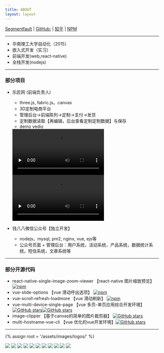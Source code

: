 ```yaml
---
title: ABOUT
layout: layout
---
```

[Segmentfault](https://segmentfault.com/u/vincent4fun) |
[GitHub:](https://github.com/vincentmrlau) |
[知乎](https://www.zhihu.com/people/vincent4u.cn/activities) |
[NPM](https://www.npmjs.com/~vincentlau)

---
* 华南理工大学自动化（2015）
* 嵌入式开发（实习）
* 前端开发(web,react-native)
* 全栈开发(nodejs)

---
### 部分项目
* 乐匠网 (前端负责人)
    * three.js, fabric.js，canvas
    * 3D定制电商平台
    * 管理后台->前端陈列->定制->支付->发货
    * 定制数据读取【再编辑，后台查看定制定制数据】与保存
    * demo vedio
    <video controls preload="none">
        <source src="http://image.vincent4u.cn/IMG_1332.mp4" type="video/mp4">
        您的浏览器不支持 video 标签。
    </video>
    <video controls preload="none">
        <source src="http://image.vincent4u.cn/IMG_1333.mp4" type="video/mp4">
        您的浏览器不支持 video 标签。
    </video>

* 钱八八微信公众号【独立开发】
    * nodejs，mysql, pm2, nginx, vue, ejs等
    * 公众号页面 + 管理后台：用户系统，活动系统，产品系统，数据统计系统，短信系统，文章系统等

---
### 部分开源代码
* react-native-single-image-zoom-viewer 【react-native 图片缩放预览】 [![npm](https://img.shields.io/npm/dt/react-native-single-image-zoom-viewer.svg)](https://www.npmjs.com/package/react-native-single-image-zoom-viewer)
* vue-slide-options 【vue 滑动呼出选项】 [![npm](https://img.shields.io/npm/dt/vue-slide-options.svg)](https://www.npmjs.com/package/vue-slide-options)
* vue-scroll-refresh-loadmore 【vue 滑动刷新】 [![npm](https://img.shields.io/npm/dt/vue-scroll-refresh-loadmore.svg)](https://www.npmjs.com/package/vue-scroll-refresh-loadmore)
* vue-multi-device-single-page 【vue 多页-单页应用综合开发环境】 [![GitHub stars](https://img.shields.io/github/stars/vincentmrlau/vue-multi-device-single-page.svg?style=social&label=Stars)](https://github.com/vincentmrlau/vue-multi-device-single-page)[![GitHub stars](https://img.shields.io/github/forks/vincentmrlau/vue-multi-device-single-page.svg?style=social&label=Fork)]()
* image-clipper 【基于canvas的简单的图片裁剪器】 [![GitHub stars](https://img.shields.io/github/stars/vincentmrlau/image-clipper.svg?style=social&label=Stars)](https://github.com/vincentmrlau/image-clipper)
* multi-hostname-vue-cli 【vue 优化的vue开发环境】[![GitHub stars](https://img.shields.io/github/stars/vincentmrlau/multi-hostname-vue-cli.svg?style=social&label=Stars)](https://github.com/vincentmrlau/multi-hostname-vue-cli)

---
{% assign root = '/assets/images/logos/' %}
<p class="about-tags">
   <span><img src="{{root}}nodejs.png" /></span>
   <span><img src="{{root}}JS.png" /></span>
   <span><img src="{{root}}python.png" /></span>
   <span><img src="{{root}}html5.png" /></span>
   <span><img src="{{root}}css3.png" /></span>
   <span><img src="{{root}}mysql.png" /></span>
   <span><img src="{{root}}nginx.png" /></span>
   <span><img src="{{root}}vue.png" /></span>
   <span><img src="{{root}}react.png" /></span>
   <span><img src="{{root}}pm2.png" /></span>
   <span><img src="{{root}}gulp.png" /></span>
</p>


